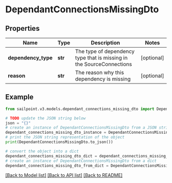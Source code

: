 # DependantConnectionsMissingDto


## Properties

Name | Type | Description | Notes
------------ | ------------- | ------------- | -------------
**dependency_type** | **str** | The type of dependency type that is missing in the SourceConnections | [optional] 
**reason** | **str** | The reason why this dependency is missing | [optional] 

## Example

```python
from sailpoint.v3.models.dependant_connections_missing_dto import DependantConnectionsMissingDto

# TODO update the JSON string below
json = "{}"
# create an instance of DependantConnectionsMissingDto from a JSON string
dependant_connections_missing_dto_instance = DependantConnectionsMissingDto.from_json(json)
# print the JSON string representation of the object
print(DependantConnectionsMissingDto.to_json())

# convert the object into a dict
dependant_connections_missing_dto_dict = dependant_connections_missing_dto_instance.to_dict()
# create an instance of DependantConnectionsMissingDto from a dict
dependant_connections_missing_dto_from_dict = DependantConnectionsMissingDto.from_dict(dependant_connections_missing_dto_dict)
```
[[Back to Model list]](../README.md#documentation-for-models) [[Back to API list]](../README.md#documentation-for-api-endpoints) [[Back to README]](../README.md)


